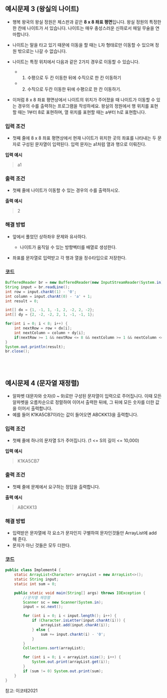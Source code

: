 ## 예시문제 3 (왕실의 나이트)
- 행복 왕국의 왕실 정원은 체스판과 같은 **8 x 8 좌표 평면**입니다. 왕실 정원의 특정한 한 칸에 나이트가 서 있습니다. 나이트는 매우 충성스러운 신하로서 매일 무술을 연마합니다.
- 나이트는 말을 타고 있기 때문에 이동을 할 때는 L자 형태로만 이동할 수 있으며 정원 밖으로는 나갈 수 없습니다.
- 나이트는 특정 위치에서 다음과 같은 2가지 경우로 이동할 수 있습니다.
  - 1. 수평으로 두 칸 이동한 뒤에 수직으로 한 칸 이동하기
  - 2. 수직으로 두칸 이동한 뒤에 수평으로 한 칸 이동하기.

- 이처럼 8 x 8 좌표 평면상에서 나이트의 위치가 주어졌을 때 나이트가 이동할 수 있는 경우의 수를 출력하는 프로그램을 작성하세요. 왕실의 정원에서 행 위치를 표현할 때는 1부터 8로 표현하며, 열 위치를 표현할 때는 a부터 h로 표현합니다.

### 입력 조건
- 첫째 줄에 8 x 8 좌표 평면상에서 현재 나이트가 위치한 곳의 좌표를 나타내는 두 문자로 구성된 문자열이 입력된다. 입력 문자는 a1처럼 열과 행으로 이뤄진다.

**입력 예시**
> a1

### 출력 조건
- 첫째 줄에 나이트가 이동할 수 있는 경우의 수를 출력하시오.

**출력 예시**
> 2

### 해결 방법
- 앞에서 풀었던 상하좌우 문제와 유사하다.
  - 나이트가 움직일 수 있는 방향벡터를 배열로 생성한다.

- 좌표를 문자열로 입력받고 각 행과 열을 정수타입으로 저장한다.

### 코드
```java
BufferedReader br = new BufferedReader(new InputStreamReader(System.in));
String input = br.readLine();
int row = input.charAt(1) - '0';
int column = input.charAt(0) - 'a' + 1;
int result = 0;

int[] dx = {1, -1, 1, -1, 2, -2, 2, -2};
int[] dy = {2, -2, -2, 2, 1, -1, -1, 1};

for(int i = 0; i < 8; i++) {
    int nextRow = row + dx[i];
    int nextColumn = column + dy[i];
    if(nextRow >= 1 && nextRow <= 8 && nextColumn >= 1 && nextColumn <= 8) result++;
}
System.out.println(result);
br.close();
```

<br><br>

## 예시문제 4 (문자열 재정렬)
- 알파벳 대문자와 숫자(0 ~ 9)로만 구성된 문자열이 입력으로 주어집니다. 이때 모든 알파벳을 오름차순으로 정렬하여 이어서 출력한 뒤에, 그 뒤에 모든 숫자를 더한 값을 이어서 출력합니다.
- 예를 들어 K1KA5CB7이라는 값이 들어오면 ABCKK13을 출력합니다.

### 입력 조건
- 첫째 줄에 하나의 문자열 S가 주어집니다. (1 <= S의 길이 <= 10,000)

**입력 예시**
> K1KA5CB7

### 출력 조건
- 첫째 줄에 문제에서 요구하는 정답을 출력합니다.

**출력 예시**
> ABCKK13

### 해결 방법
- 입력받은 문자열에 각 요소가 문자인지 구별하여 문자인것들만 ArrayList에 add 해 준다.
- 문자가 아닌 것들은 모두 더한다.

### 코드
```java
public class Implement4 {
    static ArrayList<Character> arrayList = new ArrayList<>();
    static String input;
    static int sum = 0;

    public static void main(String[] args) throws IOException {
        //문자열 재정렬
        Scanner sc = new Scanner(System.in);
        input = sc.next();

        for (int i = 0; i < input.length(); i++) {
            if (Character.isLetter(input.charAt(i))) {
                arrayList.add(input.charAt(i));
            } else {
                sum += input.charAt(i) - '0';
            }
        }
        Collections.sort(arrayList);

        for (int i = 0; i < arrayList.size(); i++) {
            System.out.print(arrayList.get(i));
        }
        if (sum != 0) System.out.print(sum);
    }
}
```

참고: 이코테2021
